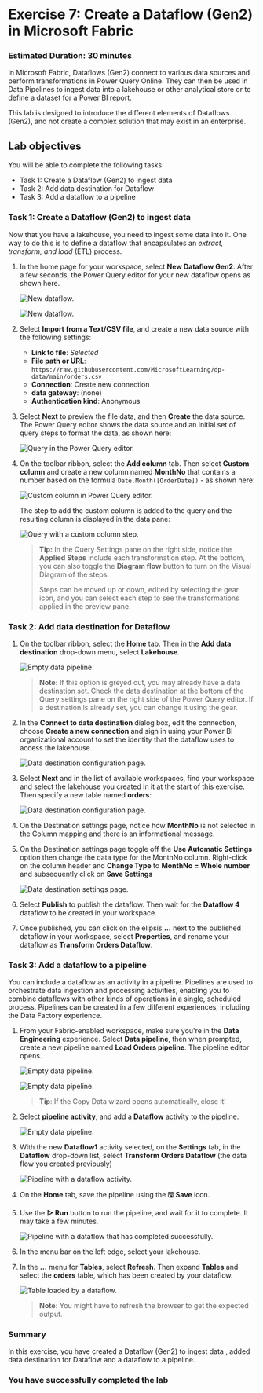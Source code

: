 # Exercise 7: Create a Dataflow (Gen2) in Microsoft Fabric

### Estimated Duration: 30 minutes

In Microsoft Fabric, Dataflows (Gen2) connect to various data sources and perform transformations in Power Query Online. They can then be used in Data Pipelines to ingest data into a lakehouse or other analytical store or to define a dataset for a Power BI report.

This lab is designed to introduce the different elements of Dataflows (Gen2), and not create a complex solution that may exist in an enterprise.

## Lab objectives

You will be able to complete the following tasks:

- Task 1: Create a Dataflow (Gen2) to ingest data
- Task 2: Add data destination for Dataflow
- Task 3: Add a dataflow to a pipeline

### Task 1: Create a Dataflow (Gen2) to ingest data

Now that you have a lakehouse, you need to ingest some data into it. One way to do this is to define a dataflow that encapsulates an *extract, transform, and load* (ETL) process.

1. In the home page for your workspace, select **New Dataflow Gen2**. After a few seconds, the Power Query editor for your new dataflow opens as shown here.

   ![New dataflow.](./Images/lak5.png)

   ![New dataflow.](./Images/new-dataflow.png)

1. Select **Import from a Text/CSV file**, and create a new data source with the following settings:
    - **Link to file**: *Selected*
    - **File path or URL**: `https://raw.githubusercontent.com/MicrosoftLearning/dp-data/main/orders.csv`
    - **Connection**: Create new connection
    - **data gateway**: (none)
    - **Authentication kind**: Anonymous

1. Select **Next** to preview the file data, and then **Create** the data source. The Power Query editor shows the data source and an initial set of query steps to format the data, as shown here:

   ![Query in the Power Query editor.](./Images/fabric23.png)

1. On the toolbar ribbon, select the **Add column** tab. Then select **Custom column** and create a new column named **MonthNo** that contains a number based on the formula `Date.Month([OrderDate])` - as shown here:

   ![Custom column in Power Query editor.](./Images/fabric24.png)

   The step to add the custom column is added to the query and the resulting column is displayed in the data pane:

   ![Query with a custom column step.](./Images/lak4.png)

   > **Tip:** In the Query Settings pane on the right side, notice the **Applied Steps** include each transformation step. At the bottom, you can also toggle the **Diagram flow** button to turn on the Visual Diagram of the steps.
   >
   > Steps can be moved up or down, edited by selecting the gear icon, and you can select each step to see the transformations applied in the preview pane.

### Task 2: Add data destination for Dataflow

1. On the toolbar ribbon, select the **Home** tab. Then in the **Add data destination** drop-down menu, select **Lakehouse**.

   ![Empty data pipeline.](./Images/35.png)

   > **Note:** If this option is greyed out, you may already have a data destination set. Check the data destination at the bottom of the Query settings pane on the right side of the Power Query editor. If a destination is already set, you can change it using the gear.

2. In the **Connect to data destination** dialog box, edit the connection, choose **Create a new connection** and sign in using your Power BI organizational account to set the identity that the dataflow uses to access the lakehouse.

   ![Data destination configuration page.](./Images/lak1.png)

3. Select **Next** and in the list of available workspaces, find your workspace and select the lakehouse you created in it at the start of this exercise. Then specify a new table named **orders**:

   ![Data destination configuration page.](./Images/fabric26.png)

4. On the Destination settings page, notice how **MonthNo** is not selected in the Column mapping and there is an informational message.
 
5. On the  Destination settings page toggle off the **Use Automatic Settings** option then change the data type for the MonthNo column. Right-click on the column header and **Change Type** to **MonthNo = Whole number**
and subsequently click on **Save Settings**

    ![Data destination settings page.](./Images/lak2.png)

5. Select **Publish** to publish the dataflow. Then wait for the **Dataflow 4** dataflow to be created in your workspace.

6. Once published, you can click on the elipsis **...** next to the published dataflow in your workspace, select **Properties**, and rename your dataflow as **Transform Orders Dataflow**.

### Task 3: Add a dataflow to a pipeline

You can include a dataflow as an activity in a pipeline. Pipelines are used to orchestrate data ingestion and processing activities, enabling you to combine dataflows with other kinds of operations in a single, scheduled process. Pipelines can be created in a few different experiences, including the Data Factory experience.

1. From your Fabric-enabled workspace, make sure you're in the **Data Engineering** experience. Select  **Data pipeline**, then when prompted, create a new pipeline named **Load Orders pipeline**. The pipeline editor opens.

    ![Empty data pipeline.](./Images/lak3.png)

    ![Empty data pipeline.](./Images/lak6.png)

   > **Tip**: If the Copy Data wizard opens automatically, close it!

3. Select **pipeline activity**, and add a **Dataflow** activity to the pipeline.

   ![Empty data pipeline.](./Images/34.png)

4. With the new **Dataflow1** activity selected, on the **Settings** tab, in the **Dataflow** drop-down list, select **Transform Orders Dataflow** (the data flow you created previously)

   ![Pipeline with a dataflow activity.](./Images/lak7.png)

5. On the **Home** tab, save the pipeline using the **&#128427;** **Save** icon.

6. Use the **&#9655; Run** button to run the pipeline, and wait for it to complete. It may take a few minutes.

   ![Pipeline with a dataflow that has completed successfully.](./Images/lak8.png)

7. In the menu bar on the left edge, select your lakehouse.

8. In the **...** menu for **Tables**, select **Refresh**. Then expand **Tables** and select the **orders** table, which has been created by your dataflow.

   ![Table loaded by a dataflow.](./Images/lak9.png)

   >**Note:** You might have to refresh the browser to get the expected output.

### Summary

In this exercise, you have created a Dataflow (Gen2) to ingest data , added data destination for Dataflow and a dataflow to a pipeline.

### You have successfully completed the lab
